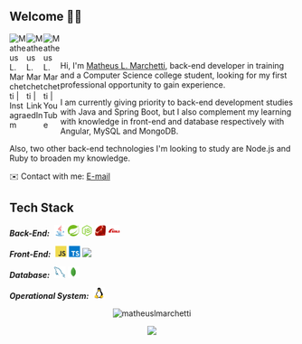 ## Welcome 🧑‍💻️
<a href="https://instagram.com/marchetti.codes?igshid=NGExMmI2YTkyZg==">
  <img align="left" alt="Matheus L. Marchetti | Instagram" width="30px" src="https://marchetticodes.com/images/icon-instagram.svg" />
</a>
<a href="https://www.linkedin.com/in/matheuslunguinhomarchetti">
  <img align="left" alt="Matheus L. Marchetti | LinkedIn" width="30px" src="https://marchetticodes.com/images/icon-linkedin.svg" />
</a>
<a href="https://www.youtube.com/@marchetticodes">
  <img align="left" alt="Matheus L. Marchetti | YouTube" width="30px" src="https://marchetticodes.com/images/icon-youtube.svg" />
</a>

<br />
<br />

Hi, I'm [Matheus L. Marchetti](https://marchetticodes.com), back-end developer in training and a Computer Science college student, looking for my first professional opportunity to gain experience.

I am currently giving priority to back-end development studies with Java and Spring Boot, but I also complement my learning with knowledge in front-end and database respectively with Angular, MySQL and MongoDB. 

Also, two other back-end technologies I'm looking to study are Node.js and Ruby to broaden my knowledge.

✉️ Contact with me: [E-mail](mailto:lunguinhomarchetti@gmail.com)

## Tech Stack
***Back-End:*** &nbsp;<code><img  height="20"  src="https://raw.githubusercontent.com/devicons/devicon/master/icons/java/java-original.svg"></code>&nbsp;<code><img  height="20"  src="https://raw.githubusercontent.com/devicons/devicon/master/icons/spring/spring-original.svg"></code>&nbsp;<code><img  height="20"  src="https://raw.githubusercontent.com/devicons/devicon/master/icons/nodejs/nodejs-original.svg"></code>&nbsp;<code><img  height="20"  src="https://raw.githubusercontent.com/devicons/devicon/master/icons/ruby/ruby-original.svg"></code>&nbsp;<code><img  height="20"  src="https://raw.githubusercontent.com/devicons/devicon/master/icons/rails/rails-plain-wordmark.svg"></code>

***Front-End:*** &nbsp;<code><img  height="20"  src="https://raw.githubusercontent.com/devicons/devicon/master/icons/javascript/javascript-original.svg"></code>&nbsp;<code><img  height="20"  src="https://raw.githubusercontent.com/devicons/devicon/master/icons/typescript/typescript-original.svg"></code>&nbsp;<code><img  height="20"  src="https://raw.githubusercontent.com/brillout/awesome-angular-components/master/angular-logo.svg"></code>

***Database:*** &nbsp;<code><img  height="20"  src="https://raw.githubusercontent.com/devicons/devicon/master/icons/mysql/mysql-original.svg"></code>&nbsp;<code><img  height="20"  src="https://raw.githubusercontent.com/devicons/devicon/master/icons/mongodb/mongodb-original.svg"></code>

***Operational System:*** &nbsp;<code><img  height="20"  src="https://raw.githubusercontent.com/devicons/devicon/master/icons/linux/linux-original.svg"></code>

<p align="center"> <img src="https://github-readme-stats.vercel.app/api?username=matheuslmarchetti&show_icons=true&theme=great-gatsby&include_all_commits=true&count_private=true" alt="matheuslmarchetti" />
<p align="center"> <img src="https://github-readme-stats.vercel.app/api/top-langs/?username=matheuslmarchetti&layout=compact&langs_count=10&theme=great-gatsby"/>